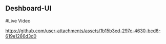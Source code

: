 ## Deshboard-UI

#Live Video



https://github.com/user-attachments/assets/1b15b3ed-297c-4630-bcd6-619e1286d3d0

